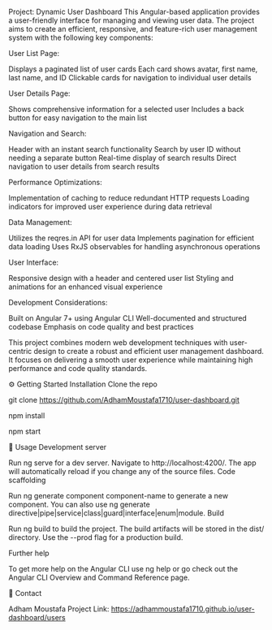 Project: Dynamic User Dashboard
This Angular-based application provides a user-friendly interface for managing and viewing user data. The project aims to create an efficient, responsive, and feature-rich user management system with the following key components:

User List Page:

Displays a paginated list of user cards
Each card shows avatar, first name, last name, and ID
Clickable cards for navigation to individual user details


User Details Page:

Shows comprehensive information for a selected user
Includes a back button for easy navigation to the main list


Navigation and Search:

Header with an instant search functionality
Search by user ID without needing a separate button
Real-time display of search results
Direct navigation to user details from search results


Performance Optimizations:

Implementation of caching to reduce redundant HTTP requests
Loading indicators for improved user experience during data retrieval


Data Management:

Utilizes the reqres.in API for user data
Implements pagination for efficient data loading
Uses RxJS observables for handling asynchronous operations


User Interface:

Responsive design with a header and centered user list
Styling and animations for an enhanced visual experience


Development Considerations:

Built on Angular 7+ using Angular CLI
Well-documented and structured codebase
Emphasis on code quality and best practices



This project combines modern web development techniques with user-centric design to create a robust and efficient user management dashboard. It focuses on delivering a smooth user experience while maintaining high performance and code quality standards.

⚙️ Getting Started
Installation
Clone the repo

git clone https://github.com/AdhamMoustafa1710/user-dashboard.git

npm install

npm start

🚀 Usage
Development server

Run ng serve for a dev server. Navigate to http://localhost:4200/. The app will automatically reload if you change any of the source files.
Code scaffolding

Run ng generate component component-name to generate a new component. You can also use ng generate directive|pipe|service|class|guard|interface|enum|module.
Build

Run ng build to build the project. The build artifacts will be stored in the dist/ directory. Use the --prod flag for a production build.


Further help

To get more help on the Angular CLI use ng help or go check out the Angular CLI Overview and Command Reference page.

📧 Contact

Adham Moustafa 
Project Link: https://adhammoustafa1710.github.io/user-dashboard/users